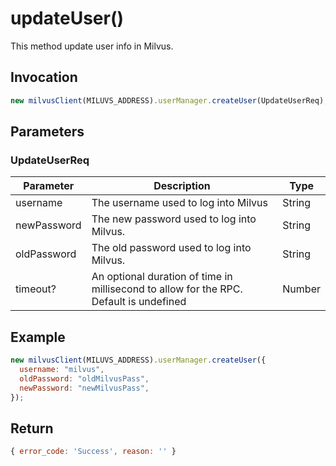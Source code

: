 # updateUser()

This method update user info in Milvus.

## Invocation

```javascript
new milvusClient(MILUVS_ADDRESS).userManager.createUser(UpdateUserReq);
```

## Parameters

### UpdateUserReq

| Parameter   | Description                                                                            | Type   |
| ----------- | -------------------------------------------------------------------------------------- | ------ |
| username    | The username used to log into Milvus                                                   | String |
| newPassword | The new password used to log into Milvus.                                              | String |
| oldPassword | The old password used to log into Milvus.                                              | String |
| timeout?    | An optional duration of time in millisecond to allow for the RPC. Default is undefined | Number |

## Example

```javascript
new milvusClient(MILUVS_ADDRESS).userManager.createUser({
  username: "milvus",
  oldPassword: "oldMilvusPass",
  newPassword: "newMilvusPass",
});
```

## Return

```javascript
{ error_code: 'Success', reason: '' }
```
